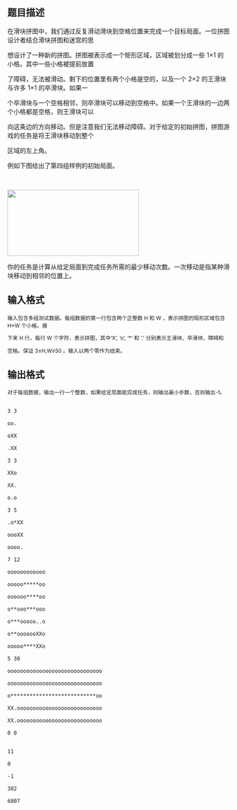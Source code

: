 ## 题目描述

<div>
 在滑块拼图中，我们通过反复滑动滑块到空格位置来完成一个目标局面。一位拼图设计者结合滑块拼图和迷宫的思
</div> 
<div>
 想设计了一种新的拼图。拼图被表示成一个矩形区域，区域被划分成一些 1×1 的小格。其中一些小格被提前放置
</div> 
<div>
 了障碍，无法被滑动。剩下的位置里有两个小格是空的，以及一个 2×2 的王滑块与许多 1×1 的卒滑块。如果一
</div> 
<div>
 个卒滑块与一个空格相邻，则卒滑块可以移动到空格中。如果一个王滑块的一边两个小格都是空格，则王滑块可以
</div> 
<div>
 向这条边的方向移动。但是注意我们无法移动障碍。对于给定的初始拼图，拼图游戏的任务是将王滑块移动到整个
</div> 
<div>
 区域的左上角。
</div> 
<div>
 例如下图给出了第四组样例的初始局面。
</div> 
<div>
  
 <img src="https://s2.loli.net/2023/08/15/8KGBTuCxeakQOPz.png" width="298" height="150" alt="">
</div> 
<div>
 你的任务是计算从给定局面到完成任务所需的最少移动次数。一次移动是指某种滑块移动到相邻的位置上。
</div> 
<div></div> 
<div></div> 
<p></p>

## 输入格式

<div style="font-size: 11.8181819915771px;">
 输入包含多组测试数据。每组数据的第一行包含两个正整数 H 和 W ，表示拼图的矩形区域包含 H×W 个小格。接
</div> 
<div style="font-size: 11.8181819915771px;">
 下来 H 行，每行 W 个字符，表示拼图，其中‘X’, ‘o’, ‘*’ 和 ‘.’ 分别表示王滑块、卒滑块、障碍和
</div> 
<div style="font-size: 11.8181819915771px;">
 空格。保证 3≤H,W≤50 。输入以两个零作为结束。
</div>

## 输出格式

<div style="font-size: 11.8181819915771px;">
 对于每组数据，输出一行一个整数，如果给定局面能完成任务，则输出最小步数，否则输出-1。
</div>

```input1
3 3
oo.
oXX
.XX
3 3
XXo
XX.
o.o
3 5
.o*XX
oooXX
oooo.
7 12
oooooooooooo
ooooo*****oo
oooooo****oo
o**ooo***ooo
o***ooooo..o
o**ooooooXXo
ooooo****XXo
5 30
oooooooooooooooooooooooooooooo
oooooooooooooooooooooooooooooo
o***************************oo
XX.ooooooooooooooooooooooooooo
XX.ooooooooooooooooooooooooooo
0 0
```
```output1
11
0
-1
382
6807
```
